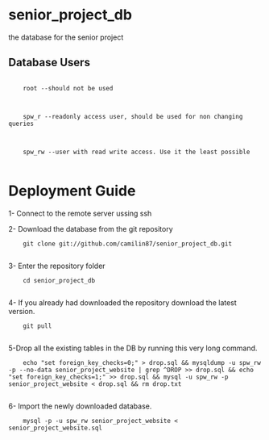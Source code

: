 <h1>senior_project_db</h1>

the database for the senior project

<h2>Database Users</h2>
  <p><code>
    root --should not be used
  </code></p>
  <p><code>
    spw_r --readonly access user, should be used for non changing queries
  </code></p>
  <p><code>
    spw_rw --user with read write access. Use it the least possible
  </code></p>

<h1>Deployment Guide</h2>

<p>
1- Connect to the remote server ussing ssh
</p>

<p>
2- Download the database from the git repository<br/>
    <code>
    git clone git://github.com/camilin87/senior_project_db.git
    </code
</p>

<p>
3- Enter the repository folder<br/>
    <code>
    cd senior_project_db
    </code>
</p>    
    
<p>    
4- If you already had downloaded the repository download the latest version.</br>
    <code>
    git pull
    </code>
</p>

<p>
5-Drop all the existing tables in the DB by running this very long command.<br/>
    <code>
    echo "set foreign_key_checks=0;" > drop.sql && mysqldump -u spw_rw -p --no-data senior_project_website | grep ^DROP >> drop.sql && echo "set foreign_key_checks=1;" >> drop.sql && mysql -u spw_rw -p senior_project_website &#60; drop.sql && rm drop.txt
    </code>
</p>

<p>
6- Import the newly downloaded database.<br/>
    <code>
    mysql -p -u spw_rw senior_project_website &#60; senior_project_website.sql  
    </code>
</p>
